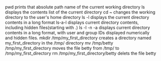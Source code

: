 pwd prints that absolute path name of the current working directory
ls displays the contents list of the current directory
cd ~ changes the working directory to the user's home directory
ls -l displays the current directory contents in a long format
ls-a-l displays current directory contents, including hidden files(starting with .)
ls -l -n -a displays current directory contents in a long format, with user and group IDs displayed numerically and hidden files.
mkdir /tmp/my_first_directory creates a directory named my_first_directory in the /tmp/ directory
mv /tmp/betty /tmp/my_first_directory moves the file betty from /tmp/ to /tmp/my_first_directory
rm /tmp/my_first_directory/betty delets the file betty

